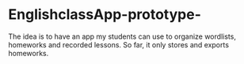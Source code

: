 # EnglishclassApp-prototype-
The idea is to have an app my students can use to organize wordlists, homeworks and recorded lessons. So far, it only stores and exports homeworks.
